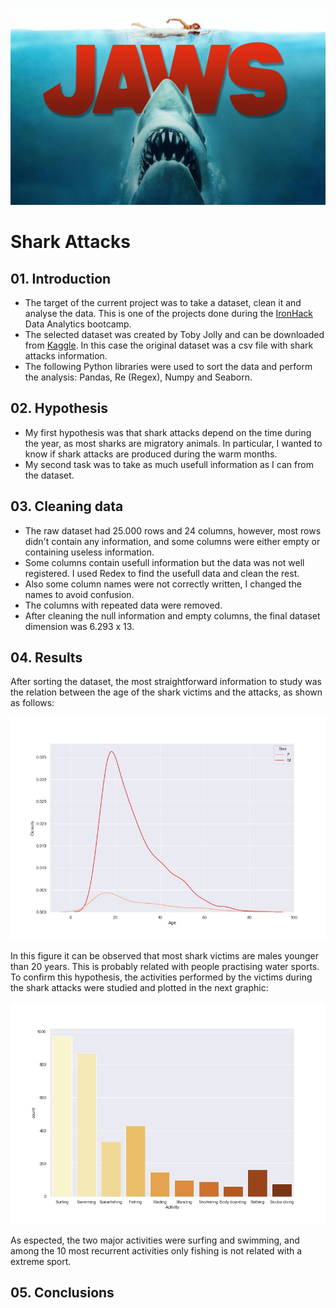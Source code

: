 ![Portada](https://github.com/antoniogarciagiron/Project-Pandas-Shark-Attack/blob/main/images/tiburon.jpg)

# **Shark Attacks**

## 01. Introduction

- The target of the current project was to take a dataset, clean it and analyse the data. This is one of the projects done during the [IronHack](https://www.ironhack.com/es) Data Analytics bootcamp.
- The selected dataset was created by Toby Jolly and can be downloaded from [Kaggle](https://www.kaggle.com/teajay/global-shark-attacks). In this case the original dataset was a csv file with shark attacks information.
- The following Python libraries were used to sort the data and perform the analysis: Pandas, Re (Regex), Numpy and Seaborn.

## 02. Hypothesis

- My first hypothesis was that shark attacks depend on the time during the year, as most sharks are migratory animals. In particular, I wanted to know if shark attacks are produced during the warm months.
- My second task was to take as much usefull information as I can from the dataset.

## 03. Cleaning data

- The raw dataset had 25.000 rows and 24 columns, however, most rows didn't contain any information, and some columns were either empty or containing useless information.
- Some columns contain usefull information but the data was not well registered. I used Redex to find the usefull data and clean the rest.
- Also some column names were not correctly written, I changed the names to avoid confusion.
- The columns with repeated data were removed.
- After cleaning the null information and empty columns, the final dataset dimension was 6.293 x 13.

## 04. Results

After sorting the dataset, the most straightforward information to study was the relation between the age of the shark victims and the attacks, as shown as follows:

![Fig1](https://github.com/antoniogarciagiron/Project-Pandas-Shark-Attack/blob/main/images/01_victims.jpg)

In this figure it can be observed that most shark victims are males younger than 20 years. This is probably related with people practising water sports.
To confirm this hypothesis, the activities performed by the victims during the shark attacks were studied and plotted in the next graphic:

![Fig2](https://github.com/antoniogarciagiron/Project-Pandas-Shark-Attack/blob/main/images/02_Activities.jpg)

As espected, the two major activities were surfing and swimming, and among the 10 most recurrent activities only fishing is not related with a extreme sport.

## 05. Conclusions